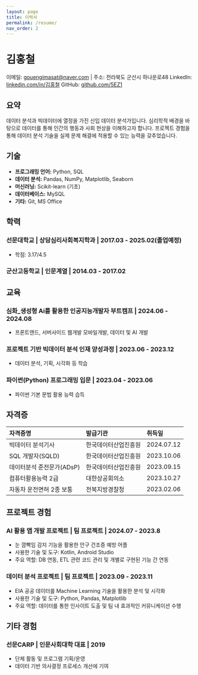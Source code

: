 ```yaml
---
layout: page
title: 이력서
permalink: /resume/
nav_order: 2
---
```


# 김홍철
이메일: gouengimasat@naver.com | 주소: 전라북도 군산시 하나운로48
LinkedIn: [linkedin.com/in/김홍철](https://www.linkedin.com/in/%ED%99%8D%EC%B2%A0-%EA%B9%80-0213572a1/) 
GitHub: [github.com/5EZ1](https://github.com/5EZ1)

## 요약
데이터 분석과 빅데이터에 열정을 가진 신입 데이터 분석가입니다. 심리학적 배경을 바탕으로 데이터를 통해 인간의 행동과 사회 현상을 이해하고자 합니다. 프로젝트 경험을 통해 데이터 분석 기술을 실제 문제 해결에 적용할 수 있는 능력을 갖추었습니다.

## 기술
- **프로그래밍 언어:** Python, SQL
- **데이터 분석:** Pandas, NumPy, Matplotlib, Seaborn
- **머신러닝:** Scikit-learn (기초)
- **데이터베이스:** MySQL
- **기타:** Git, MS Office

## 학력

### 선문대학교 | 상담심리사회복지학과 | 2017.03 - 2025.02(졸업예정)
- 학점: 3.17/4.5

### 군산고등학교 | 인문계열 | 2014.03 - 2017.02

## 교육

### 심화_생성형 Ai를 활용한 인공지능개발자 부트캠프 | 2024.06 - 2024.08
- 프론트엔드, 서버사이드 웹개발 모바일개발, 데이터 및 AI 개발

### 프로젝트 기반 빅데이터 분석 인재 양성과정 | 2023.06 - 2023.12
- 데이터 분석, 기획, 시각화 등 학습

### 파이썬(Python) 프로그래밍 입문 | 2023.04 - 2023.06
- 파이썬 기본 문법 활용 능력 습득

## 자격증

| 자격증명 | 발급기관 | 취득일 |
|:---------|:---------|:-------|
| 빅데이터 분석기사 | 한국데이터산업진흥원 | 2024.07.12 |
| SQL 개발자(SQLD) | 한국데이터산업진흥원 | 2023.10.06 |
| 데이터분석 준전문가(ADsP) | 한국데이터산업진흥원 | 2023.09.15 |
| 컴퓨터활용능력 2급 | 대한상공회의소 | 2023.10.27 |
| 자동차 운전면허 2종 보통 | 전북지방경찰청 | 2023.02.06 |

## 프로젝트 경험

### AI 활용 앱 개발 프로젝트 | 팀 프로젝트 | 2024.07 - 2023.8
- 눈 깜빡임 감지 기능을 활용한 안구 건조증 예방 어플
- 사용한 기술 및 도구: Kotlin, Android Studio
- 주요 역할: DB 연동, ETL 관련 코드 관리 및 개별로 구현된 기능 간 연동

### 데이터 분석 프로젝트 | 팀 프로젝트 | 2023.09 - 2023.11
- EIA 공공 데이터를 Machine Learning 기술을 활용한 분석 및 시각화
- 사용한 기술 및 도구: Python, Pandas, Matplotlib
- 주요 역할: 데이터를 통한 인사이트 도출 및 팀 내 효과적인 커뮤니케이션 수행

## 기타 경험

### 선문CARP | 인문사회대학 대표 | 2019
- 단체 활동 및 프로그램 기획/운영
- 데이터 기반 의사결정 프로세스 개선에 기여
